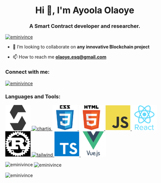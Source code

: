 <h1 align="center">Hi 👋, I'm Ayoola Olaoye</h1>
<h3 align="center">A Smart Contract developer and researcher.</h3>

<p align="left"> <a href="https://github.com/ryo-ma/github-profile-trophy"><img src="https://github-profile-trophy.vercel.app/?username=eminivince" alt="eminivince" /></a> </p>

- 👯 I’m looking to collaborate on **any innovative Blockchain project**

- 📫 How to reach me **olaoye.esq@gmail.com**

<h3 align="left">Connect with me:</h3>
<p align="left">
<a href="https://twitter.com/eminivince" target="blank"><img align="center" src="https://raw.githubusercontent.com/rahuldkjain/github-profile-readme-generator/master/src/images/icons/Social/twitter.svg" alt="eminivince" height="30" width="40" /></a>
</p>

<h3 align="left">Languages and Tools:</h3>
<p align="left">

<a href="https://soliditylang.org/" target="_blank" rel="noreferrer"> <img src="https://raw.githubusercontent.com/devicons/devicon/master/icons/solidity/solidity-plain.svg" alt="solidity" width="80" height="80" padding-left="5"/> </a>
<a href="https://www.chartjs.org" target="_blank" rel="noreferrer"><img src="https://www.chartjs.org/media/logo-title.svg" alt="chartjs" width="80" height="80" padding-left="5"/> </a>
<a href="https://www.w3schools.com/css/" target="_blank" rel="noreferrer"> <img src="https://raw.githubusercontent.com/devicons/devicon/master/icons/css3/css3-original-wordmark.svg" alt="css3" width="80" height="80" padding-left="5"/> </a> <a href="https://www.w3.org/html/" target="_blank" rel="noreferrer"> <img src="https://raw.githubusercontent.com/devicons/devicon/master/icons/html5/html5-original-wordmark.svg" alt="html5" width="80" height="80" padding-left="5"/> </a> <a href="https://developer.mozilla.org/en-US/docs/Web/JavaScript" target="_blank" rel="noreferrer"> <img src="https://raw.githubusercontent.com/devicons/devicon/master/icons/javascript/javascript-original.svg" alt="javascript" width="80" height="80" padding-left="5"/> </a> <a href="https://reactjs.org/" target="_blank" rel="noreferrer"> <img src="https://raw.githubusercontent.com/devicons/devicon/master/icons/react/react-original-wordmark.svg" alt="react" width="80" height="80" padding-left="5"/> </a> <a href="https://www.rust-lang.org" target="_blank" rel="noreferrer"> <img src="https://raw.githubusercontent.com/devicons/devicon/master/icons/rust/rust-original.svg" alt="rust" width="80" height="80" padding-left="5" style="filter: invert(100%);"/> </a> <a href="https://tailwindcss.com/" target="_blank" rel="noreferrer"> <img src="https://www.vectorlogo.zone/logos/tailwindcss/tailwindcss-icon.svg" alt="tailwind" width="80" height="80" padding-left="5"/> </a> <a href="https://www.typescriptlang.org/" target="_blank" rel="noreferrer"> <img src="https://raw.githubusercontent.com/devicons/devicon/master/icons/typescript/typescript-original.svg" alt="typescript" width="80" height="80" padding-left="5"/> </a> <a href="https://vuejs.org/" target="_blank" rel="noreferrer"> <img src="https://raw.githubusercontent.com/devicons/devicon/master/icons/vuejs/vuejs-original-wordmark.svg" alt="vuejs" width="80" height="80" padding-left="5"/> </a> </p>

<p><img align="left" src="https://github-readme-stats.vercel.app/api/top-langs?username=eminivince&show_icons=true&theme=cobalt&locale=en&layout=compact" alt="eminivince" /></p>

<p>&nbsp;<img align="center" src="https://github-readme-stats.vercel.app/api?username=eminivince&show_icons=true&theme=gruvbox&locale=en" alt="eminivince" /></p>

<p><img align="center" src="https://github-readme-streak-stats.herokuapp.com/?user=eminivince&theme=highcontrast" alt="eminivince" /></p>
